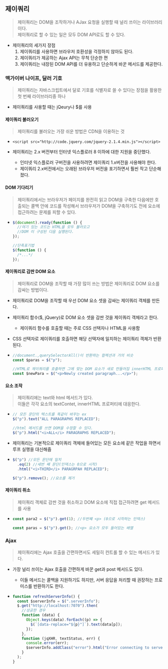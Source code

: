 ## 제이쿼리

> 제이쿼리는 DOM을 조작하거나 AJax 요청을 실행할 때 널리 쓰이는 라이브러리이다.
> <br> 제이쿼리로 할 수 있는 일은 모두 DOM API로도 할 수 있다.

- 제이쿼리의 세가지 장점
  1. 제이쿼리를 사용하면 브라우저 호환성을 걱정하지 않아도 된다.
  2. 제이쿼리가 제공하는 Ajax API는 무척 단순한 편
  3. 제이쿼리는 내장된 DOM API를 더 유용하고 단순하게 바꾼 메서드를 제공한다.

### 맥가이버 나이프, 달러 기호

> 제이쿼리는 자바스크립트에서 달로 기호를 식별자로 쓸 수 있다는 장점을 활용한 첫 번째 라이브러리중 하나

- 제이쿼리를 사용할 때는 jQeury나 \$를 사용

#### 제이쿼리 불러오기

> 제이쿼리를 불러오는 가장 쉬운 방법은 CDN을 이용하는 것

- `<script src="http://code.jquery.com/jquery-2.1.4.min.js"></script>`

- 제이쿼리는 2.x 버전부터 인터넷 익스플로러 8 이하에 대한 지원을 중단했다.
  - 인터넷 익스플로러 구버전을 사용하려면 제이쿼리 1.x버전을 사용해야 한다.
  - 제이쿼리 2.x버전에서는 오래된 브라우저 버전을 포기하면서 훨씬 작고 단순해졌다.

#### DOM 기다리기

> 제이쿼리에서는 브라우저가 페이지를 완전히 읽고 DOM을 구축한 다음에만 호출되는 콜백 안에 코드를 작성해서 브라우저가 DOM을 구축하기도 전에 요소에 접근하려는 문제를 피할 수 있다.

- ```js
  $(document).ready(function () {
    //여기 있는 코드는 HTML을 모두 불러오고
    //DOM 이 구성된 다음 실행된다.
  });

  //단축표기법
  $(function () {
    /*...*/
  });
  ```

#### 제이쿼리로 감싼 DOM 요소

> 제이쿼리로 DOM을 조작할 때 가장 많이 쓰는 방법은 제이쿼리로 DOM 요소를 감싸는 방법이다.

- 제이쿼리로 DOM을 조작할 때 우선 DOM 요소 셋을 감싸는 제이쿼리 객체를 만든다.

- 제이쿼리 함수(\$, jQuery)로 DOM 요소 셋을 감싼 것을 제이쿼리 객체라고 한다.
  - 제이쿼리 함수를 호출할 때는 주로 CSS 선택자나 HTML을 사용함
- CSS 선택자로 제이쿼리를 호출하면 해당 선택자에 일치하는 제이쿼리 객체가 반환된다.

- ```js
  //document.,querySelectorAll()이 반환하는 컬렉션과 거의 비슷
  const $paras = $("p");

  //HTML로 제이쿼리를 호출하면 그에 맞는 DOM 요소가 새로 만들어짐 innerHTML 프로퍼티를 조작했을때와 비슷
  const $newPara = $("<p>Newly created paragraph...</p>");
  ```

#### 요소 조작

> 제이쿼리에는 text와 html 메서드가 있다. <br>이들은 각각 요소의 textContet, innerHTML 프로퍼티에 대응한다.

- ```js
  // 모든 문단의 텍스트를 똑같이 바꾸는 ex
  $("p").text("ALL PARAGRAPHS REPLACED");

  //html 메서드를 쓰면 DOM을 수정할 수 있다.
  $("p").html("<i>ALL</i> PARAGRAPHS REPLACED");
  ```

- 제이쿼리는 기본적으로 제이쿼리 객체에 들어있는 모든 요소에 같은 작업을 하면서 루프 실행을 대신해줌

- ```js
  $("p") //모든 문단에 일치
    .eq(2) //세번 째 문단(인덱스는 0으로 시작)
    .html("<i>THIRD</i> PARAGRPAH REPLACED");

  $("p").remove(); //요소를 제거
  ```

#### 제이쿼리 취소

> 제이쿼리 객체로 감싼 것을 취소하고 DOM 요소에 직접 접근하려면 get 메서드를 사용

- ```js
  const para2 = $("p").get(1); //두번쨰 <p> (0으로 시작하는 인덱스)

  const paras = $("p").get(); //<p> 요소가 모두 들어있는 배열
  ```

### Ajax

> 제이쿼리에는 Ajax 호출을 간편하면서도 세밀히 컨트롤 할 수 있는 메서드가 있다.

- 가장 널리 쓰이는 Ajax 호출을 간편하게 바꾼 get과 post 메서드도 있다.

  - 이들 메서드는 콜백을 지원하기도 하지만, 서버 응답을 처리할 때 권장하는 프로미스를 반환하기도 한다.

- ```js
  function refreshServerInfo() {
    const $serverInfo = $(".serverInfo");
    $.get("http://localhost:7070").then(
      //성공한 경우
      function (data) {
        Object.keys(data).forEach((p) => {
          $(`[data-replace="${p}"]`).text(data[p]);
        });
      },
      function (jqXHR, textStatus, err) {
        console.error(err);
        $serverInfo.addClass("error").html("Error connecting to server.");
      }
    );
  }
  ```


